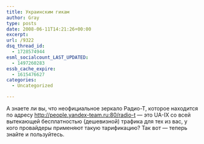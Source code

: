 ```yaml
---
title: Украинским гикам
author: Gray
type: posts
date: 2008-06-11T14:21:26+00:00
excerpt:
url: /9322
dsq_thread_id:
  - 1728574944
esml_socialcount_LAST_UPDATED:
  - 1497260283
essb_cache_expire:
  - 1615476627
categories:
  - Uncategorized

---
```








А знаете ли вы, что неофициальное зеркало Радио-Т, которое находится по адресу <a href="http://people.yandex-team.ru:80/radio-t" target="_blank">http://people.yandex-team.ru:80/radio-t</a> &#8212; это UA-IX со всей вытекающей бесплатностью (дешевизной) трафика для тех из вас, у кого провайдеры применяют такую тарификацию? Так вот &#8212; теперь знайте и пользуйтесь.